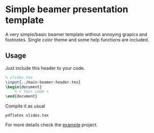 Simple beamer presentation template
====================================

A very simple/basic beamer template without annoying grapics and footnotes. 
Single color theme and some help functions are included.


## Usage
Just include this header to your code.

```latex
% slides.tex
\input{../main-beamer-header.tex}
\begin{document}
	% < Your code >
\end{document}
```

Compile it as usual

```
pdflatex slides.tex
```

For more details check the [example](./example) project.